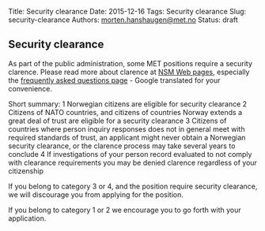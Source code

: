 Title: Security clearance
Date: 2015-12-16
Tags: Security clearance
Slug: security-clearance
Authors: morten.hanshaugen@met.no
Status: draft

## Security clearance

As part of the public administration, some MET positions require a security clarence. Please read more about clarence at [NSM Web pages](https://www.nsm.stat.no), especially the [frequently asked questions page](http://goo.gl/0QCFBH) - Google translated for your convenience.

Short summary:
 1 Norwegian citizens are eligible for security clearance
 2 Citizens of NATO countries, and citizens of countries Norway extends a great deal of trust are eligible for a security clearance
 3 Citizens of countries where person inquiry responses does not in general meet with required standards of trust, an applicant might never obtain a Norwegian security clearance, or the clarence process may take several years to conclude
 4 If investigations of your person record evaluated to not comply with clearance requirements you may be denied clarence regardless of your citizenship

If you belong to category 3 or 4, and the position require security clearance, we will discourage you from applying for the position.

If you belong to category 1 or 2 we encourage you to go forth with your application.


